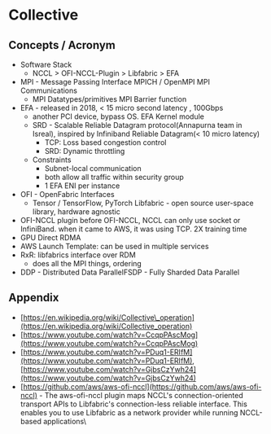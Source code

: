 # Collective

## Concepts / Acronym

* Software Stack
  * NCCL > OFI-NCCL-Plugin > Libfabric > EFA
* MPI - Message Passing Interface MPICH / OpenMPI MPI Communications
  * MPI Datatypes/primitives MPI Barrier function
* EFA - released in 2018, < 15 micro second latency , 100Gbps&#x20;
  * another PCI device, bypass OS. EFA Kernel module
  * SRD - Scalable Reliable Datagram protocol(Annapurna team in Isreal), inspired by Infiniband Reliable Datagram(< 10 micro latency)
    * TCP: Loss based congestion control&#x20;
    * SRD: Dynamic throttling&#x20;
  * Constraints
    * Subnet-local communication&#x20;
    * both allow all traffic within security group&#x20;
    * 1 EFA ENI per instance
* OFI - OpenFabric Interfaces&#x20;
  * Tensor / TensorFlow, PyTorch Libfabric - open source user-space library, hardware agnostic
* OFI-NCCL plugin before OFI-NCCL, NCCL can only use socket or InfiniBand. when it came to AWS, it was using TCP. 2X training time
* GPU Direct RDMA&#x20;
* AWS Launch Template: can be used in multiple services&#x20;
* RxR: libfabrics interface over RDM&#x20;
  * does all the MPI things, ordering
* DDP - Distributed Data ParallelFSDP - Fully Sharded Data Parallel

## Appendix

* [https://en.wikipedia.org/wiki/Collective\_operation](https://en.wikipedia.org/wiki/Collective_operation)
* [https://www.youtube.com/watch?v=CcqpPAscMog](https://www.youtube.com/watch?v=CcqpPAscMog)
* [https://www.youtube.com/watch?v=PDuq1-ERIfM](https://www.youtube.com/watch?v=PDuq1-ERIfM), [https://www.youtube.com/watch?v=GjbsCzYwh24](https://www.youtube.com/watch?v=GjbsCzYwh24)
* [https://github.com/aws/aws-ofi-nccl](https://github.com/aws/aws-ofi-nccl) - The aws-ofi-nccl plugin maps NCCL's connection-oriented transport APIs to Libfabric's connection-less reliable interface. This enables you to use Libfabric as a network provider while running NCCL-based applications\


##

